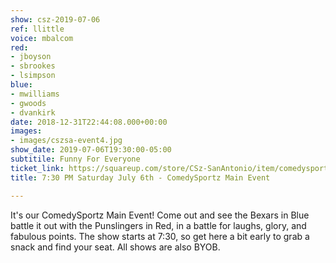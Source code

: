 ```yaml
---
show: csz-2019-07-06
ref: llittle
voice: mbalcom
red:
- jboyson
- sbrookes
- lsimpson
blue:
- mwilliams
- gwoods
- dvankirk
date: 2018-12-31T22:44:08.000+00:00
images:
- images/cszsa-event4.jpg
show_date: 2019-07-06T19:30:00-05:00 
subtitile: Funny For Everyone
ticket_link: https://squareup.com/store/CSz-SanAntonio/item/comedysportz-saturday-july
title: 7:30 PM Saturday July 6th - ComedySportz Main Event

---
```

It's our ComedySportz Main Event! Come out and see the Bexars in Blue battle it out with the Punslingers in Red, in a battle for laughs, glory, and fabulous points. The show starts at 7:30, so get here a bit early to grab a snack and find your seat. All shows are also BYOB.
